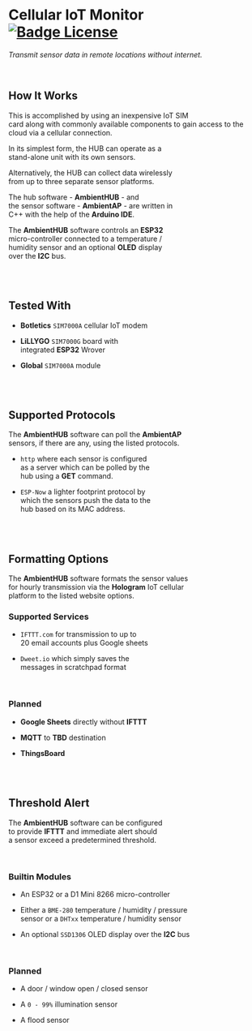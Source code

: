 # Cellular IoT Monitor   [![Badge License]][License]

*Transmit sensor data in remote locations without internet.*

<br>

## How It Works

This is accomplished by using an inexpensive IoT SIM <br>
card along with commonly available components to
gain access to the cloud via a cellular connection.

In its simplest form, the HUB can operate as a <br>
stand-alone unit with its own sensors.

Alternatively, the HUB can collect data wirelessly <br> 
from up to three separate sensor platforms.

The hub software - **AmbientHUB** - and <br>
the sensor software - **AmbientAP** - are written in <br>
C++ with the help of the **Arduino IDE**.

The **AmbientHUB** software controls an **ESP32** <br>
micro-controller connected to a temperature / <br>
humidity sensor and an optional **OLED** display <br>
over the **I2C** bus.

<br>
<br>

## Tested With

-   **Botletics** `SIM7000A` cellular IoT modem

-   **LiLLYGO** `SIM7000G` board with <br>
    integrated **ESP32** Wrover

-   **Global** `SIM7000A` module

<br>
<br>

## Supported Protocols

The **AmbientHUB** software can poll the **AmbientAP** <br>
sensors, if there are any, using the listed protocols.

-  `http` where each sensor is configured <br>
    as a server which can be polled by the <br>
    hub using a **GET** command.

-   `ESP-Now` a lighter footprint protocol by <br>
    which the sensors push the data to the <br>
    hub based on its MAC address.

<br>
<br>

## Formatting Options

The **AmbientHUB** software formats the sensor values <br>
for hourly transmission via the **Hologram** IoT cellular <br>
platform to the listed website options.

### Supported Services

-   `IFTTT.com` for transmission to up to <br>
    20 email accounts plus Google sheets

-   `Dweet.io` which simply saves the <br>
    messages in scratchpad format

<br>

### Planned

- **Google Sheets** directly without **IFTTT**

- **MQTT** to **TBD** destination

- **ThingsBoard**

<br>
<br>

## Threshold Alert

The **AmbientHUB** software can be configured <br>
to provide **IFTTT** and immediate alert should <br>
a sensor exceed a predetermined threshold.

<br>

### Builtin Modules

-   An ESP32 or a D1 Mini 8266 micro-controller

-   Either a `BME-280` temperature / humidity / pressure <br>
    sensor or a `DHTxx` temperature / humidity sensor

-   An optional `SSD1306` OLED display over the **I2C** bus

<br>

### Planned

-   A door / window open / closed sensor

-   A `0 - 99%` illumination sensor

-   A flood sensor

<br>


<!----------------------------------------------------------------------------->

[Badge License]: https://img.shields.io/badge/License-Unknown-808080.svg?style=for-the-badge

[License]: #

